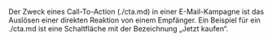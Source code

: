 Der Zweck eines Call-To-Action (./cta.md) in einer E-Mail-Kampagne ist das
Auslösen einer direkten Reaktion von einem Empfänger. Ein Beispiel für
ein ./cta.md ist eine Schaltfläche mit der Bezeichnung „Jetzt kaufen“.
